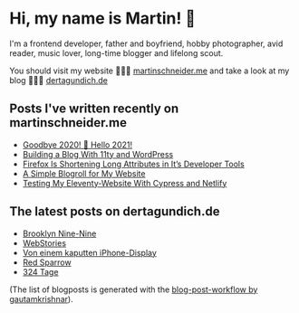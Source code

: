 # Hi, my name is Martin! 👋 

I'm a frontend developer, father and boyfriend, hobby photographer, avid reader, music lover, long-time blogger and lifelong scout.

You should visit my website 👨🏼‍💻  [martinschneider.me](https://martinschneider.me) and take a look at my blog 🤷🏼‍♂️ [dertagundich.de](https://www.dertagundich.de)

## Posts I've written recently on martinschneider.me
<!-- MSME-POST-LIST:START -->
- [Goodbye 2020! &#x1f942; Hello 2021!](https://martinschneider.me/articles/goodbye-2020-hello-2021/)
- [Building a Blog With 11ty and WordPress](https://martinschneider.me/articles/building-a-website-with-11ty-and-wordpress/)
- [Firefox Is Shortening Long Attributes in It&#8217;s Developer Tools](https://martinschneider.me/articles/firefox-is-shortening-long-attributes-in-its-developer-tools/)
- [A Simple Blogroll for My Website](https://martinschneider.me/articles/a-simple-blogroll-for-my-website/)
- [Testing My Eleventy-Website With Cypress and Netlify](https://martinschneider.me/articles/testing-my-eleventy-website-with-cypress-and-netlify/)
<!-- MSME-POST-LIST:END -->

## The latest posts on dertagundich.de
<!-- DTUI-POST-LIST:START -->
- [Brooklyn Nine-Nine](https://www.dertagundich.de/2021/02/14/brooklyn-nine-nine/)
- [WebStories](https://www.dertagundich.de/2021/02/06/webstories/)
- [Von einem kaputten iPhone-Display](https://www.dertagundich.de/2021/02/02/von-einem-kaputten-iphone-display/)
- [Red Sparrow](https://www.dertagundich.de/2021/01/31/red-sparrow/)
- [324 Tage](https://www.dertagundich.de/2021/01/28/324-tage/)
<!-- DTUI-POST-LIST:END -->

(The list of blogposts is generated with the [blog-post-workflow by gautamkrishnar](https://github.com/gautamkrishnar/blog-post-workflow)).

